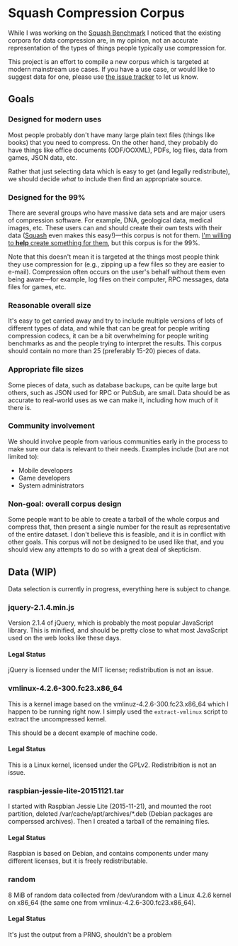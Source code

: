 # Squash Compression Corpus

While I was working on the [Squash
Benchmark](https://quixdb.github.io/squash-benchmark/) I noticed
that the existing corpora for data compression are, in my
opinion, not an accurate representation of the types of things
people typically use compression for.

This project is an effort to compile a new corpus which is
targeted at modern mainstream use cases.  If you have a use case,
or would like to suggest data for one, please use [the issue
tracker](https://github.com/nemequ/squash-corpus/issues) to let
us know.

## Goals

### Designed for modern uses

Most people probably don't have many large plain text
files (things like books) that you need to compress.  On the
other hand, they probably do have things like office
documents (ODF/OOXML), PDFs, log files, data from games, JSON
data, etc.

Rather that just selecting data which is easy to get (and legally
redistribute), we should decide *what* to include then find an
appropriate source.

### Designed for the 99%

There are several groups who have massive data sets and are major
users of compression software.  For example, DNA, geological
data, medical images, etc.  These users can and should create
their own tests with their
data ([Squash](https://quixdb.github.io/squash/) even makes this
easy!)—this corpus is not for them.  [I'm willing to **help**
create something for
them](http://encode.ru/threads/2158-Compiling-a-new-corpus?p=43159&viewfull=1#post43159),
but this corpus is for the 99%.

Note that this doesn't mean it is targeted at the things most
people think they use compression for (e.g., zipping up a few
files so they are easier to e-mail).  Compression often occurs on
the user's behalf without them even being aware—for example, log
files on their computer, RPC messages, data files for games, etc.

### Reasonable overall size

It's easy to get carried away and try to include multiple
versions of lots of different types of data, and while that can
be great for people writing compression codecs, it can be a bit
overwhelming for people writing benchmarks as and the people
trying to interpret the results.  This corpus should contain no
more than 25 (preferably 15-20) pieces of data.

### Appropriate file sizes

Some pieces of data, such as database backups, can be quite large
but others, such as JSON used for RPC or PubSub, are small.  Data
should be as accurate to real-world uses as we can make it,
including how much of it there is.

### Community involvement

We should involve people from various communities early in the
process to make sure our data is relevant to their needs.
Examples include (but are not limited to):

* Mobile developers
* Game developers
* System administrators

### Non-goal: overall corpus design

Some people want to be able to create a tarball of the whole
corpus and compress that, then present a single number for the
result as representative of the entire dataset.  I don't believe
this is feasible, and it is in conflict with other goals.  This
corpus will not be designed to be used like that, and you should
view any attempts to do so with a great deal of skepticism.

## Data (WIP)

Data selection is currently in progress, everything here is subject to
change.

### jquery-2.1.4.min.js

Version 2.1.4 of jQuery, which is probably the most popular JavaScript
library.  This is minified, and should be pretty close to what most
JavaScript used on the web looks like these days.

#### Legal Status

jQuery is licensed under the MIT license; redistribution is not an
issue.

### vmlinux-4.2.6-300.fc23.x86_64

This is a kernel image based on the vmlinuz-4.2.6-300.fc23.x86_64
which I happen to be running right now.  I simply used the
`extract-vmlinux` script to extract the uncompressed kernel.

This should be a decent example of machine code.

#### Legal Status

This is a Linux kernel, licensed under the GPLv2.  Redistribition is
not an issue.

### raspbian-jessie-lite-20151121.tar

I started with Raspbian Jessie Lite (2015-11-21), and mounted the root
partition, deleted /var/cache/apt/archives/*.deb (Debian packages are
comperssed archives).  Then I created a tarball of the remaining files.

#### Legal Status

Raspbian is based on Debian, and contains components under many
different licenses, but it is freely redistributable.

### random

8 MiB of random data collected from /dev/urandom with a Linux 4.2.6
kernel on x86_64 (the same one from vmlinux-4.2.6-300.fc23.x86_64).

#### Legal Status

It's just the output from a PRNG, shouldn't be a problem
